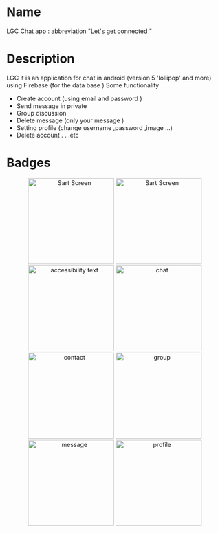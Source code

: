 # Name
 LGC Chat app : abbreviation "Let's get connected " 
# Description
LGC it is an   application for chat in android (version 5 'lollipop' and more) using Firebase (for the data base )
Some functionality
- Create account (using email and password )
- Send message in private
- Group discussion
- Delete message (only your message )
- Setting profile (change username ,password ,image ...)
- Delete account
.
.
.etc
# Badges
<p align="center">
   <img src="https://user-images.githubusercontent.com/43831107/63231218-7afa4c80-c210-11e9-8681-91930f2f3357.jpg" width="200" title="Sart Screen">
  <img src="https://user-images.githubusercontent.com/43831107/63231166-acbee380-c20f-11e9-9857-03c92883699b.png" width="200" title="Sart Screen">
  <img src="https://user-images.githubusercontent.com/43831107/63231003-0540b180-c20d-11e9-99e2-c7a8593d62d2.png" width="200" alt="accessibility text">
     <img src="https://user-images.githubusercontent.com/43831107/63231200-48e8ea80-c210-11e9-9025-5615e76ab923.png" width="200" title="chat">
     <img src="https://user-images.githubusercontent.com/43831107/63231201-48e8ea80-c210-11e9-8fb4-9ff87a5e1b29.png" width="200" title="contact">
   <img src="https://user-images.githubusercontent.com/43831107/63231202-49818100-c210-11e9-8a41-1797e91cc694.png" width="200" title="group">
      <img src="https://user-images.githubusercontent.com/43831107/63231355-51422500-c212-11e9-9af4-5483850b3c41.png" width="200" title="message">
      <img src="https://user-images.githubusercontent.com/43831107/63231356-51422500-c212-11e9-9bc8-f9582bd91c41.png" width="200" title="profile">
</p>

